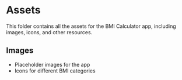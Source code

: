 # Assets

This folder contains all the assets for the BMI Calculator app, including images, icons, and other resources.

## Images
- Placeholder images for the app
- Icons for different BMI categories